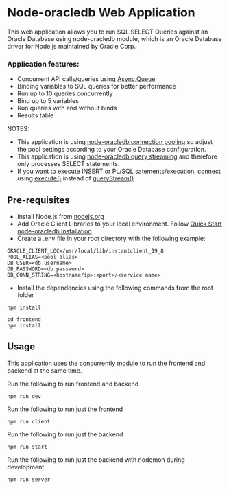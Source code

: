 # Node-oracledb Web Application

This web application allows you to run SQL SELECT Queries against an Oracle Database using node-oracledb module, which is an Oracle Database driver for Node.js maintained by Oracle Corp.

### Application features:

- Concurrent API calls/queries using [Async.Queue](https://caolan.github.io/async/v3/docs.html#queue)
- Binding variables to SQL queries for better performance
- Run up to 10 queries concurrently
- Bind up to 5 variables
- Run queries with and without binds
- Results table

NOTES:

- This application is using [node-oracledb connection pooling](https://oracle.github.io/node-oracledb/doc/api.html#-153-connection-pooling) so adjust the pool settings according to your Oracle Database configuration.
- This application is using [node-oracledb query streaming](https://oracle.github.io/node-oracledb/doc/api.html#-1613-query-streaming) and therefore only processes SELECT statements.
- If you want to execute INSERT or PL/SQL satements/execution, connect using [execute()](https://oracle.github.io/node-oracledb/doc/api.html#-426-connectionexecute) instead of [queryStream()](https://oracle.github.io/node-oracledb/doc/api.html#-4213-connectionquerystream)

## Pre-requisites

- Install Node.js from [nodejs.org](https://nodejs.org/en/download/)
- Add Oracle Client Libraries to your local environment. Follow [Quick Start node-oracledb Installation](https://oracle.github.io/node-oracledb/INSTALL.html#-2-quick-start-node-oracledb-installation)
- Create a .env file in your root directory with the following example:

```
ORACLE_CLIENT_LOC=/usr/local/lib/instantclient_19_8
POOL_ALIAS=<pool alias>
DB_USER=<db username>
DB_PASSWORD=<db password>
DB_CONN_STRING=<hostname/ip>:<port>/<service name>
```

- Install the dependencies using the following commands from the root folder

```
npm install

cd frontend
npm install
```

## Usage

This application uses the [concurrently module](https://www.npmjs.com/package/concurrently) to run the frontend and backend at the same time.

Run the following to run frontend and backend

```
npm run dev
```

Run the following to run just the frontend

```
npm run client
```

Run the following to run just the backend

```
npm run start
```

Run the following to run just the backend with nodemon during development

```
npm run server
```
